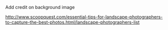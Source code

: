 Add credit on background image

http://www.scoopquest.com/essential-tips-for-landscape-photographers-to-capture-the-best-photos.html/landscape-photographers-list
